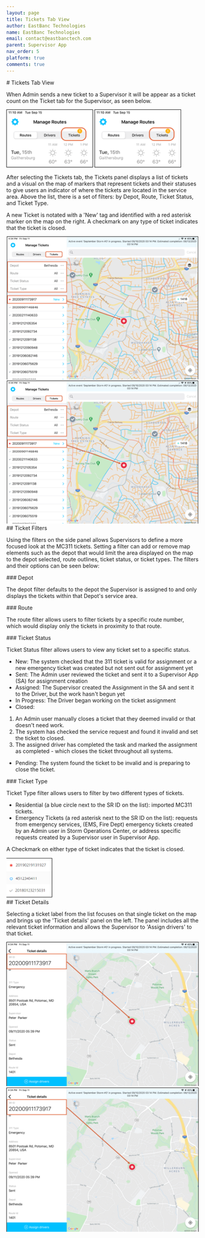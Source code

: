 ```yaml
---
layout: page
title: Tickets Tab View
author: EastBanc Technologies
name: EastBanc Technologies
email: contact@eastbanctech.com
parent: Supervisor App
nav_order: 5
platform: true
comments: true
---
```

<section id="Tickets-Tab-View" markdown="1">
# Tickets Tab View

When Admin sends a new ticket to a Supervisor it will be appear as a ticket count on the Ticket tab for the Supervisor, as seen below.

<img src="image/supervisor/tickets-tab-android.png" class="android"/>
<img src="image/supervisor/tickets-tab-ios.png" class="ios"/>

After selecting the Tickets tab, the Tickets panel displays a list of tickets and a visual on the map of markers that represent tickets and their statuses to give users an indicator of where the tickets are located in the service area. Above the list, there is a set of filters: by Depot, Route, Ticket Status, and Ticket Type. 
   
A new Ticket is notated with a 'New' tag and identified with a red asterisk marker on the map on the right. A checkmark on any type of ticket indicates that the ticket is closed.

<img src="image/supervisor/tickets-tab1-android.png" class="android"/>
<img src="image/supervisor/tickets-tab1-ios.png" class="ios"/>

<section id="Ticket-Filters" markdown="1">
## Ticket Filters

Using the filters on the side panel allows Supervisors to define a more focused look at the MC311 tickets. Setting a filter can add or remove map elements such as the depot that would limit the area displayed on the map to the depot selected, route outlines, ticket status, or ticket types. The filters and their options can be seen below:

<section id="Depot" markdown="1">
### Depot

The depot filter defaults to the depot the Supervisor is assigned to and only displays the tickets within that Depot's service area. 
</section>

<section id="Route" markdown="1">
### Route

The route filter allows users to filter tickets by a specific route number, which would display only the tickets in proximity to that route. 
</section>

<section id="Ticket-Status" markdown="1">
### Ticket Status

Ticket Status filter allows users to view any ticket set to a specific status.

  * New: The system checked that the 311 ticket is valid for assignment or a new emergency ticket was created but not sent out for assignment yet
  * Sent: The Admin user reviewed the ticket and sent it to a Supervisor App (SA) for assignment creation
  * Assigned: The Supervisor created the Assignment in the SA and sent it to the Driver, but the work hasn't begun yet
  * In Progress: The Driver began working on the ticket assignment
  * Closed: 
  1. An Admin user manually closes a ticket that they deemed invalid or that doesn't need work. 
  2. The system has checked the service request and found it invalid and set the ticket to closed. 
  3. The assigned driver has completed the task and marked the assignment as completed - which closes the ticket throughout all systems.
  * Pending: The system found the ticket to be invalid and is preparing to close the ticket.
</section>

<section id="Ticket-Type" markdown="1">
### Ticket Type

Ticket Type filter allows users to filter by two different types of tickets. 

  * Residential (a blue circle next to the SR ID on the list): imported MC311 tickets. 
  * Emergency Tickets (a red asterisk next to the SR ID on the list): requests from emergency services, (EMS, Fire Dept) emergency tickets created by an Admin user in Storm Operations Center, or address specific requests created by a Supervisor user in Supervisor App.

A Checkmark on either type of ticket indicates that the ticket is closed.

<img src="image/supervisor/ticket-type.png"/>

</section>
</section>

<section id="Ticket-Details" markdown="1">
## Ticket Details

Selecting a ticket label from the list focuses on that single ticket on the map and brings up the 'Ticket details' panel on the left. The panel includes all the relevant ticket information and allows the Supervisor to 'Assign drivers' to that ticket. 

<img src="image/supervisor/tickets-details-android.png" class="android"/>
<img src="image/supervisor/tickets-details-ios.png" class="ios"/>

</section>
</section>
